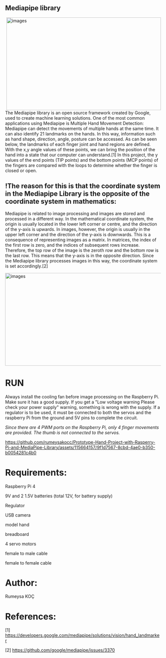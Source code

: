 ## Mediapipe library

<img src="https://github.com/rumeysakocc/Prototype-Hand-Project-with-Rasperry-Pi-and-MediaPipe-Library/assets/115664157/db130cba-26e3-4be9-8a77-0bdae3513a6c" alt="images" align="right" width="500" height="300">
The Mediapipe library is an open source framework created by Google, used to create machine learning solutions.
One of the most common applications using Mediapipe is Multiple Hand Movement Detection:
Mediapipe can detect the movements of multiple hands at the same time.
It can also identify 21 landmarks on the hands. In this way, information such as hand shape, direction, angle, posture can be accessed. 
As can be seen below, the landmarks of each finger joint and hand regions are defined. 
With the x,y angle values of these points, we can bring the position of the hand into a state that our computer can understand.[1] 
In this project, the y values of the end points (TIP points) and the bottom points (MCP points) of the fingers are compared with the loops to determine whether the finger is closed or open. 

## !The reason for this is that the coordinate system in the Mediapipe Library is the opposite of the coordinate system in mathematics:
Mediapipe is related to image processing and images are stored and processed in a different way. In the mathematical coordinate system, the origin is usually located in the lower left corner or centre, and the direction of the y-axis is upwards. In images, however, the origin is usually in the upper left corner and the direction of the y-axis is downwards. This is a consequence of representing images as a matrix. In matrices, the index of the first row is zero, and the indices of subsequent rows increase. Therefore, the top row of the image is the zeroth row and the bottom row is the last row. This means that the y-axis is in the opposite direction. Since the Mediapipe library processes images in this way, the coordinate system is set accordingly.[2]

<img src="https://github.com/rumeysakocc/Prototype-Hand-Project-with-Rasperry-Pi-and-MediaPipe-Library/assets/115664157/420a6af5-36b5-40df-b30a-879be7d9e2cb" alt="images" width="1100" height="300">

# RUN
Always install the cooling fan before image processing on the Raspberry Pi. Make sure it has a good supply. If you get a "Low voltage warning Please check your power supply" warning, something is wrong with the supply. If a regulator is to be used, it must be connected to both the servos and the raspberry Pi from the ground and 5V pins to complete the circuit.


*Since there are 4 PWM ports on the Raspberry Pi, only 4 finger movements are provided. The thumb is not connected to the servos.*


https://github.com/rumeysakocc/Prototype-Hand-Project-with-Rasperry-Pi-and-MediaPipe-Library/assets/115664157/9f1d7567-8cbd-4ae0-b350-b0054281c4b0

# Requirements:

Raspberry Pi 4 

9V and 2 1.5V batteries (total 12V, for battery supply)

Regulator

USB camera

model hand

breadboard

4 servo motors

female to male cable 

female to female cable

# Author:
Rumeysa KOÇ

# References:
[1] https://developers.google.com/mediapipe/solutions/vision/hand_landmarker

[2] https://github.com/google/mediapipe/issues/3370

